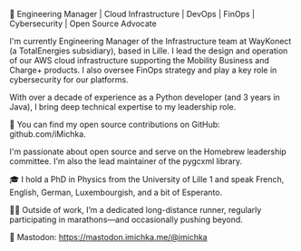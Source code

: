 🔧 Engineering Manager | Cloud Infrastructure | DevOps | FinOps | Cybersecurity | Open Source Advocate

I'm currently Engineering Manager of the Infrastructure team at WayKonect (a TotalEnergies subsidiary), based in Lille. I lead the design and operation of our AWS cloud infrastructure supporting the Mobility Business and Charge+ products. I also oversee FinOps strategy and play a key role in cybersecurity for our platforms.

With over a decade of experience as a Python developer (and 3 years in Java), I bring deep technical expertise to my leadership role.

🐙 You can find my open source contributions on GitHub: github.com/iMichka.

I'm passionate about open source and serve on the Homebrew leadership committee.
I'm also the lead maintainer of the pygcxml library.

🎓 I hold a PhD in Physics from the University of Lille 1 and speak French, English, German, Luxembourgish, and a bit of Esperanto.

🏃‍♂️ Outside of work, I’m a dedicated long-distance runner, regularly participating in marathons—and occasionally pushing beyond.

🐘 Mastodon: https://mastodon.imichka.me/@imichka
